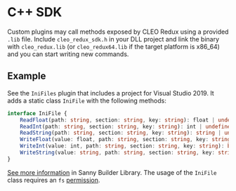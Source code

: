 # C++ SDK

Custom plugins may call methods exposed by CLEO Redux using a provided `.lib` file. Include `cleo_redux_sdk.h` in your DLL project and link the binary with `cleo_redux.lib` (or `cleo_redux64.lib` if the target platform is x86_64) and you can start writing new commands.

## Example

See the `IniFiles` plugin that includes a project for Visual Studio 2019. It adds a static class `IniFile` with the following methods:

```ts
interface IniFile {
    ReadFloat(path: string, section: string, key: string): float | undefined;
    ReadInt(path: string, section: string, key: string): int | undefined;
    ReadString(path: string, section: string, key: string): string | undefined;
    WriteFloat(value: float, path: string, section: string, key: string): boolean;
    WriteInt(value: int, path: string, section: string, key: string): boolean;
    WriteString(value: string, path: string, section: string, key: string): boolean;
}
```

[See more information](https://library.sannybuilder.com/#/sa_unreal/classes/IniFile) in Sanny Builder Library. The usage of the `IniFile` class requires an `fs` [permission](./permissions.md).
